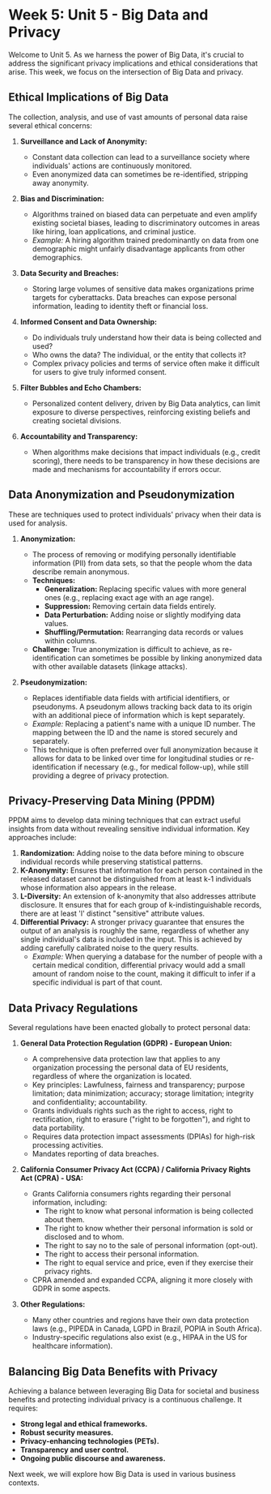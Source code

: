# Week 5: Unit 5 - Big Data and Privacy

Welcome to Unit 5. As we harness the power of Big Data, it's crucial to address the significant privacy implications and ethical considerations that arise. This week, we focus on the intersection of Big Data and privacy.

## Ethical Implications of Big Data

The collection, analysis, and use of vast amounts of personal data raise several ethical concerns:

1.  **Surveillance and Lack of Anonymity:**
    *   Constant data collection can lead to a surveillance society where individuals' actions are continuously monitored.
    *   Even anonymized data can sometimes be re-identified, stripping away anonymity.

2.  **Bias and Discrimination:**
    *   Algorithms trained on biased data can perpetuate and even amplify existing societal biases, leading to discriminatory outcomes in areas like hiring, loan applications, and criminal justice.
    *   *Example:* A hiring algorithm trained predominantly on data from one demographic might unfairly disadvantage applicants from other demographics.

3.  **Data Security and Breaches:**
    *   Storing large volumes of sensitive data makes organizations prime targets for cyberattacks. Data breaches can expose personal information, leading to identity theft or financial loss.

4.  **Informed Consent and Data Ownership:**
    *   Do individuals truly understand how their data is being collected and used?
    *   Who owns the data? The individual, or the entity that collects it?
    *   Complex privacy policies and terms of service often make it difficult for users to give truly informed consent.

5.  **Filter Bubbles and Echo Chambers:**
    *   Personalized content delivery, driven by Big Data analytics, can limit exposure to diverse perspectives, reinforcing existing beliefs and creating societal divisions.

6.  **Accountability and Transparency:**
    *   When algorithms make decisions that impact individuals (e.g., credit scoring), there needs to be transparency in how these decisions are made and mechanisms for accountability if errors occur.

## Data Anonymization and Pseudonymization

These are techniques used to protect individuals' privacy when their data is used for analysis.

1.  **Anonymization:**
    *   The process of removing or modifying personally identifiable information (PII) from data sets, so that the people whom the data describe remain anonymous.
    *   **Techniques:**
        *   **Generalization:** Replacing specific values with more general ones (e.g., replacing exact age with an age range).
        *   **Suppression:** Removing certain data fields entirely.
        *   **Data Perturbation:** Adding noise or slightly modifying data values.
        *   **Shuffling/Permutation:** Rearranging data records or values within columns.
    *   **Challenge:** True anonymization is difficult to achieve, as re-identification can sometimes be possible by linking anonymized data with other available datasets (linkage attacks).

2.  **Pseudonymization:**
    *   Replaces identifiable data fields with artificial identifiers, or pseudonyms. A pseudonym allows tracking back data to its origin with an additional piece of information which is kept separately.
    *   *Example:* Replacing a patient's name with a unique ID number. The mapping between the ID and the name is stored securely and separately.
    *   This technique is often preferred over full anonymization because it allows for data to be linked over time for longitudinal studies or re-identification if necessary (e.g., for medical follow-up), while still providing a degree of privacy protection.

## Privacy-Preserving Data Mining (PPDM)

PPDM aims to develop data mining techniques that can extract useful insights from data without revealing sensitive individual information. Key approaches include:

1.  **Randomization:** Adding noise to the data before mining to obscure individual records while preserving statistical patterns.
2.  **K-Anonymity:** Ensures that information for each person contained in the released dataset cannot be distinguished from at least k-1 individuals whose information also appears in the release.
3.  **L-Diversity:** An extension of k-anonymity that also addresses attribute disclosure. It ensures that for each group of k-indistinguishable records, there are at least 'l' distinct "sensitive" attribute values.
4.  **Differential Privacy:** A stronger privacy guarantee that ensures the output of an analysis is roughly the same, regardless of whether any single individual's data is included in the input. This is achieved by adding carefully calibrated noise to the query results.
    *   *Example:* When querying a database for the number of people with a certain medical condition, differential privacy would add a small amount of random noise to the count, making it difficult to infer if a specific individual is part of that count.

## Data Privacy Regulations

Several regulations have been enacted globally to protect personal data:

1.  **General Data Protection Regulation (GDPR) - European Union:**
    *   A comprehensive data protection law that applies to any organization processing the personal data of EU residents, regardless of where the organization is located.
    *   Key principles: Lawfulness, fairness and transparency; purpose limitation; data minimization; accuracy; storage limitation; integrity and confidentiality; accountability.
    *   Grants individuals rights such as the right to access, right to rectification, right to erasure ("right to be forgotten"), and right to data portability.
    *   Requires data protection impact assessments (DPIAs) for high-risk processing activities.
    *   Mandates reporting of data breaches.

2.  **California Consumer Privacy Act (CCPA) / California Privacy Rights Act (CPRA) - USA:**
    *   Grants California consumers rights regarding their personal information, including:
        *   The right to know what personal information is being collected about them.
        *   The right to know whether their personal information is sold or disclosed and to whom.
        *   The right to say no to the sale of personal information (opt-out).
        *   The right to access their personal information.
        *   The right to equal service and price, even if they exercise their privacy rights.
    *   CPRA amended and expanded CCPA, aligning it more closely with GDPR in some aspects.

3.  **Other Regulations:**
    *   Many other countries and regions have their own data protection laws (e.g., PIPEDA in Canada, LGPD in Brazil, POPIA in South Africa).
    *   Industry-specific regulations also exist (e.g., HIPAA in the US for healthcare information).

## Balancing Big Data Benefits with Privacy

Achieving a balance between leveraging Big Data for societal and business benefits and protecting individual privacy is a continuous challenge. It requires:
*   **Strong legal and ethical frameworks.**
*   **Robust security measures.**
*   **Privacy-enhancing technologies (PETs).**
*   **Transparency and user control.**
*   **Ongoing public discourse and awareness.**

Next week, we will explore how Big Data is used in various business contexts.
